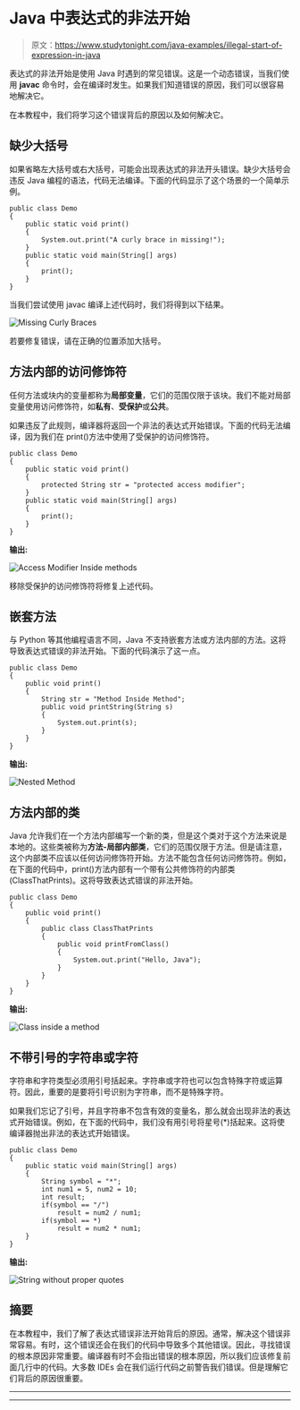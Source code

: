 # Java 中表达式的非法开始

> 原文：<https://www.studytonight.com/java-examples/illegal-start-of-expression-in-java>

表达式的非法开始是使用 Java 时遇到的常见错误。这是一个动态错误，当我们使用 **javac** 命令时，会在编译时发生。如果我们知道错误的原因，我们可以很容易地解决它。

在本教程中，我们将学习这个错误背后的原因以及如何解决它。

## 缺少大括号

如果省略左大括号或右大括号，可能会出现表达式的非法开头错误。缺少大括号会违反 Java 编程的语法，代码无法编译。下面的代码显示了这个场景的一个简单示例。

```
public class Demo
{
	public static void print()
	{
		System.out.print("A curly brace in missing!");
    }
	public static void main(String[] args)
	{
		print();
	}
}
```

当我们尝试使用 javac 编译上述代码时，我们将得到以下结果。

![Missing Curly Braces](../Images/93645e63a0b56da2c61842c153f1f9e2.png)

若要修复错误，请在正确的位置添加大括号。

## 方法内部的访问修饰符

任何方法或块内的变量都称为**局部变量**，它们的范围仅限于该块。我们不能对局部变量使用访问修饰符，如**私有**、**受保护**或**公共**。

如果违反了此规则，编译器将返回一个非法的表达式开始错误。下面的代码无法编译，因为我们在 print()方法中使用了受保护的访问修饰符。

```
public class Demo
{
	public static void print()
	{
		protected String str = "protected access modifier";
	}
	public static void main(String[] args)
	{
		print();
	}
}
```

**输出:**

![Access Modifier Inside methods](../Images/7d6c14af60068e87dd059d35833d8649.png)

移除受保护的访问修饰符将修复上述代码。

## 嵌套方法

与 Python 等其他编程语言不同，Java 不支持嵌套方法或方法内部的方法。这将导致表达式错误的非法开始。下面的代码演示了这一点。

```
public class Demo
{
	public void print()
	{
		String str = "Method Inside Method";
		public void printString(String s)
		{
			System.out.print(s);
		}
	}
}
```

**输出:**

![Nested Method](../Images/d17789226e0dea6fe29612d7ed93ca55.png)

## 方法内部的类

Java 允许我们在一个方法内部编写一个新的类，但是这个类对于这个方法来说是本地的。这些类被称为**方法-局部内部类**，它们的范围仅限于方法。但是请注意，这个内部类不应该以任何访问修饰符开始。方法不能包含任何访问修饰符。例如，在下面的代码中，print()方法内部有一个带有公共修饰符的内部类(ClassThatPrints)。这将导致表达式错误的非法开始。

```
public class Demo
{
	public void print()
	{
		public class ClassThatPrints
		{
			public void printFromClass()
			{
				System.out.print("Hello, Java");
			}
		}
	}
}
```

**输出:**

![Class inside a method](../Images/67c662278ae33b1c1fe9433de4b663be.png)

## 不带引号的字符串或字符

字符串和字符类型必须用引号括起来。字符串或字符也可以包含特殊字符或运算符。因此，重要的是要将引号识别为字符串，而不是特殊字符。

如果我们忘记了引号，并且字符串不包含有效的变量名，那么就会出现非法的表达式开始错误。例如，在下面的代码中，我们没有用引号将星号(*)括起来。这将使编译器抛出非法的表达式开始错误。

```
public class Demo
{
	public static void main(String[] args)
	{
		String symbol = "*";
		int num1 = 5, num2 = 10;
		int result;		
		if(symbol == "/")
			result = num2 / num1;		
		if(symbol == *)
			result = num2 * num1;
	}
}
```

**输出:**

![String without proper quotes](../Images/4cf3eafb6da43c04606bd99fac68da5d.png)

## 摘要

在本教程中，我们了解了表达式错误非法开始背后的原因。通常，解决这个错误非常容易。有时，这个错误还会在我们的代码中导致多个其他错误。因此，寻找错误的根本原因非常重要。编译器有时不会指出错误的根本原因，所以我们应该修复前面几行中的代码。大多数 IDEs 会在我们运行代码之前警告我们错误。但是理解它们背后的原因很重要。

* * *

* * *